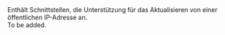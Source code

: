 <Namespace Name="Microsoft.Azure.Management.Network.Fluent.PublicIPAddress.Update">
  <Docs>
    <summary>Enthält Schnittstellen, die Unterstützung für das Aktualisieren von einer öffentlichen IP-Adresse an.</summary> 
    <remarks>To be added.</remarks>
  </Docs>
</Namespace>

